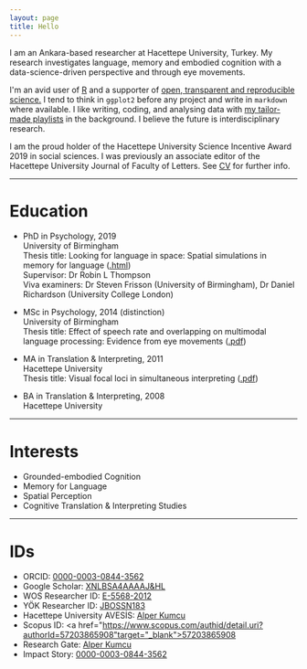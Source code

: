 ```yaml
---
layout: page
title: Hello
---
```


I am an Ankara-based researcher at Hacettepe University, Turkey. My research investigates language, memory and embodied cognition with a data-science-driven perspective and through eye movements.

I'm an avid user of <a href="https://www.r-project.org" target="_blank">R</a> and a supporter of <a href="https://osf.io/5egx4" target="_blank">open, transparent and reproducible science.</a> I tend to think in `ggplot2` before any project and write in `markdown` where available. I like writing, coding, and analysing data with <a href="https://open.spotify.com/playlist/3Ks2Fpf7mG3zhYgqjJS9IZ?si=25XXs-0NTSGIc0R5Delgsw" target="_blank">my tailor-made playlists</a> in the background. I believe the future is interdisciplinary research.

I am the proud holder of the Hacettepe University Science Incentive Award 2019 in social sciences. I was previously an associate editor of the Hacettepe University Journal of Faculty of Letters. See <a href="cv">CV</a> for further info.

<hr>

# Education
* PhD in Psychology, 2019<br>
University of Birmingham<br>
Thesis title: Looking for language in space: Spatial simulations in memory for language (<a href="https://etheses.bham.ac.uk/id/eprint/8842/" target="_blank">.html</a>)<br>
Supervisor: Dr Robin L Thompson<br>
Viva examiners: Dr Steven Frisson (University of Birmingham), Dr Daniel Richardson (University College London)

* MSc in Psychology, 2014 (distinction)<br>
University of Birmingham<br>
Thesis title: Effect of speech rate and overlapping on multimodal language processing: Evidence from eye movements (<a href="pdfs/Effect of Speech Rate and Overlapping on Multimodal Language Processing.pdf" target="_blank">.pdf</a>)<br>

* MA in Translation & Interpreting, 2011<br>
Hacettepe University<br>
Thesis title: Visual focal loci in simultaneous interpreting (<a href="pdfs/Visual Focal Loci in Simultaneous Interpreting.pdf" target="_blank">.pdf</a>)<br>

* BA in Translation & Interpreting, 2008<br>
Hacettepe University

<hr>

# Interests
* Grounded-embodied Cognition
* Memory for Language
* Spatial Perception
* Cognitive Translation & Interpreting Studies

<hr>

# IDs
* ORCID: <a href="https://orcid.org/0000-0003-0844-3562" target="_blank">0000-0003-0844-3562</a>
* Google Scholar: <a href="https://scholar.google.com/citations?hl=tr&user=xNlBSa4AAAAJ" target="_blank">XNLBSA4AAAAJ&HL</a>
* WOS Researcher ID: <a href="https://publons.com/researcher/1692089/alper-kumcu/" target="_blank">E-5568-2012</a>
* YÖK Researcher ID: <a href="https://akademik.yok.gov.tr/AkademikArama/AkademisyenGorevOgrenimBilgileri?islem=direct&authorId=86966C50F3A66534" target="_blank">JBOSSN183</a>
* Hacettepe University AVESİS: <a href="https://avesis.hacettepe.edu.tr/alperkumcu" target="_blank">Alper Kumcu</a>
* Scopus ID: <a href="https://www.scopus.com/authid/detail.uri?authorId=57203865908"target="_blank">57203865908</a> 
* Research Gate: <a href="https://www.researchgate.net/profile/Alper_Kumcu" target="_blank">Alper Kumcu</a>
* Impact Story: <a href="https://profiles.impactstory.org/u/0000-0003-0844-3562" target="_blank">0000-0003-0844-3562</a>